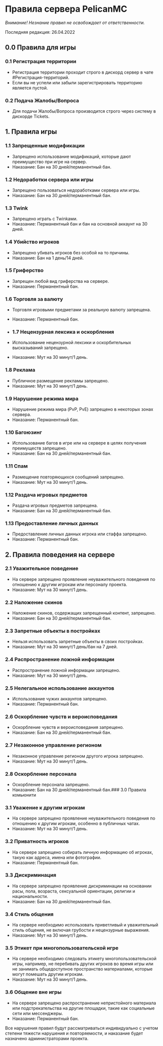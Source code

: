 # Правила сервера PelicanMC

*Внимание! Незнание правил не освобождает от ответственности.*

Последняя редакция: 26.04.2022

## 0.0 Правила для игры

### 0.1 Регистрация территории

- Регистрация территории проходит строго в дискорд сервер в чате #Регистрация-территорий.
- Если вы не успели или забыли зарегистрировать территорию является пустой.

### 0.2 Подача Жалобы/Вопроса

- Для подачи Жалобы/Вопроса производится строго через систему в дискорде Tickets.

## 1. Правила игры

### 1.1 Запрещенные модификации

- Запрещено использование модификаций, которые дают преимущество при игре на сервер.
- Наказание: Бан на 30 дней/перманентный бан.

### 1.2 Недоработки сервера или игры

- Запрещено пользоваться недоработками сервера или игры.
- Наказание: Бан на 30 дней/перманентный бан.

### 1.3 Twink

- Запрещено играть с Twinkами.
- Наказание: Перманентный бан и бан на основной аккаунт на 30 дней.

### 1.4 Убийство игроков

- Запрещено убивать игроков без особой на то причины.
- Наказание: Бан на 1 день/14 дней.

### 1.5 Гриферство

- Запрещен любой вид гриферства на сервере.
- Наказание: Перманентный бан.

### 1.6 Торговля за валюту

- Торговля игровыми предметами за реальную валюту запрещена.
- Наказание: Перманентный бан.
- ### 1.7 Нецензурная лексика и оскорбления

- Использование нецензурной лексики и оскорбительных высказываний запрещено.
- Наказание: Мут на 30 минут/1 день.

### 1.8 Реклама

- Публичное размещение рекламы запрещено.
- Наказание: Мут на 30 минут/1 день.

### 1.9 Нарушение режима мира

- Нарушение режима мира (PvP, PvE) запрещено в некоторых зонах сервера.
- Наказание: Перманентный бан.

### 1.10 Багоюзинг

- Использование багов в игре или на сервере в целях получения преимуществ запрещено.
- Наказание: Бан на 30 дней/перманентный бан.

### 1.11 Спам

- Размещение повторяющихся сообщений запрещено.
- Наказание: Мут на 30 минут/1 день.

### 1.12 Раздача игровых предметов

- Раздача игровых предметов запрещена.
- Наказание: Бан на 30 дней/перманентный бан.

### 1.13 Предоставление личных данных

- Предоставление личных данных игрока или стаффа запрещено.
- Наказание: Перманентный бан.

## 2. Правила поведения на сервере

### 2.1 Уважительное поведение

- На сервере запрещено проявление неуважительного поведения по отношению к другим игрокам или персоналу проекта.
- Наказание: Мут на 30 минут/1 день.

### 2.2 Наложение скинов

- Наложение скинов, содержащих запрещенный контент, запрещено.
- Наказание: Бан на 30 дней/перманентный бан.

### 2.3 Запретные объекты в постройках

- Нельзя использовать запретные объекты в своих постройках.
- Наказание: Мут на 30 минут/1 день/бан на 7 дней.

### 2.4 Распространение ложной информации

- Распространение ложной информации запрещено.
- Наказание: Мут на 30 минут/1 день.

### 2.5 Нелегальное использование аккаунтов

- Использование чужих аккаунтов запрещено.
- Наказание: Перманентный бан.

### 2.6 Оскорбление чувств и вероисповедания

- Оскорбление чувств и вероисповедания запрещено.
- Наказание: Бан на 30 дней/перманентный бан.

### 2.7 Незаконное управление регионом

- Незаконное управление регионом другого игрока запрещено.
- Наказание: Мут на 30 минут/1 день.

### 2.8 Оскорбление персонала

- Оскорбление персонала запрещено.
- Наказание: Бан на 30 дней/перманентный бан.### 3.0 Правила комьюнити

### 3.1 Уважение к другим игрокам

- На сервере запрещено проявление неуважительного поведения по отношению к другим игрокам, особенно в публичных чатах.
- Наказание: Мут на 30 минут/1 день.

### 3.2 Приватность игроков

- На сервере запрещено собирать личную информацию об игроках, такую как адреса, имена или фотографии.
- Наказание: Перманентный бан.

### 3.3 Дискриминация

- На сервере запрещено проявление дискриминации на основании расы, пола, возраста, сексуальной ориентации, религии и национальности.
- Наказание: Бан на 30 дней/перманентный бан.

### 3.4 Стиль общения

- На сервере необходимо использовать приветливый и уважительный стиль общения, не включая грубости и нецензурные выражения.
- Наказание: Мут на 30 минут/1 день.

### 3.5 Этикет при многопользовательской игре

- На сервере необходимо следовать этикету многопользовательской игры, например, не перебивать других игроков во время игры или не занимать общедоступное пространство материалами, которые могут помешать другим игрокам.
- Наказание: Мут на 30 минут/1 день.

### 3.6 Общение вне игры

- На сервере запрещено распространение непристойного материала или подстрекательства на другие площадки, такие как социальные сети или мессенджеры.
- Наказание: Перманентный бан.

Все нарушения правил будут рассматриваться индивидуально с учетом степени тяжести нарушения и повторяемости, и наказание будет назначено администраторами проекта.
